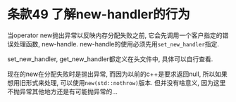 # 条款49 了解new-handler的行为

当operator new抛出异常以反映内存分配失败之前, 它会先调用一个客户指定的错误处理函数, new-handle.
new-handle的使用必须先用`set_new_handler`指定.

set_new_handler, get_new_handler都定义在<new>头文件中, 具体可以自行查看.

现在的new在分配失败时是抛出异常, 而因为以前的c++是要求返回null, 所以如果想用旧形式来处理, 可以使用`new(std::nothrow)`版本. 但并没有啥意义, 因为这里不抛异常其他地方还是有可能抛异常的...

